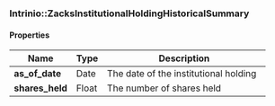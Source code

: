 

[//]: # (CLASS:Intrinio::ZacksInstitutionalHoldingHistoricalSummary)

[//]: # (KIND:object)

### Intrinio::ZacksInstitutionalHoldingHistoricalSummary

#### Properties

[//]: # (START_DEFINITION)

Name | Type | Description
------------ | ------------- | -------------
**as_of_date** | Date | The date of the institutional holding &nbsp;
**shares_held** | Float | The number of shares held &nbsp;

[//]: # (END_DEFINITION)



